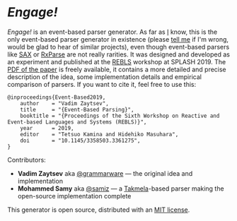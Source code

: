 # *Engage!*

*Engage!* is an event-based parser generator.
As far as [I](http://grammarware.github.io) know, this is the only event-based parser generator in existence
(please [tell me](mailto:vadim@grammarware.net) if I'm wrong, would be glad to hear of similar projects),
even though event-based parsers like [SAX](https://en.wikipedia.org/wiki/Simple_API_for_XML) or
[RxParse](https://github.com/yongjhih/RxParse) are not really rarities. It was designed and developed
as an experiment and published at the [REBLS](https://2019.splashcon.org/home/rebls-2019) workshop at SPLASH 2019.
The [PDF of the paper](http://grammarware.net/text/2019/event-based.pdf) is freely available, it contains a
more detailed and precise description of the idea, some implementation details and empirical comparison of parsers.
If you want to cite it, feel free to use this:

```
@inproceedings{Event-Based2019,
	author    = "Vadim Zaytsev",
	title     = "{Event-Based Parsing}",
	booktitle = "{Proceedings of the Sixth Workshop on Reactive and Event-based Languages and Systems (REBLS)}",
	year      = 2019,
	editor    = "Tetsuo Kamina and Hidehiko Masuhara",
	doi       = "10.1145/3358503.3361275",
}
```

Contributors:
* **Vadim Zaytsev** aka [@grammarware](https://github.com/grammarware) — the original idea and implementation
* **Mohammed Samy** aka [@samiz](https://github.com/samiz) — a [Takmela](https://github.com/samiz/takmela)-based parser making the open-source implementation complete

This generator is open source, distributed with an [MIT license](LICENSE.md).
